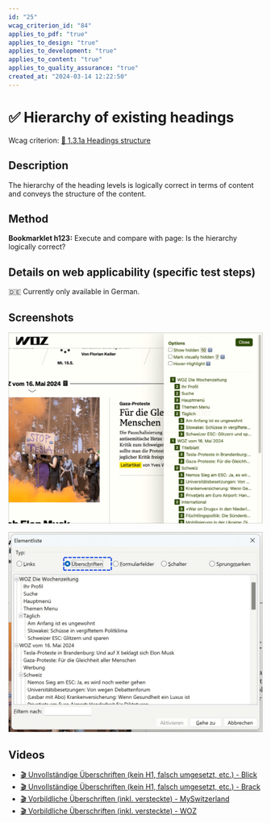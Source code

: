 ```yaml
---
id: "25"
wcag_criterion_id: "84"
applies_to_pdf: "true"
applies_to_design: "true"
applies_to_development: "true"
applies_to_content: "true"
applies_to_quality_assurance: "true"
created_at: "2024-03-14 12:22:50"
---
```


# ✅ Hierarchy of existing headings

Wcag criterion: [📜 1.3.1a Headings structure](..)

## Description

The hierarchy of the heading levels is logically correct in terms of content and conveys the structure of the content.

## Method

**Bookmarklet h123:** Execute and compare with page: Is the hierarchy logically correct?

## Details on web applicability (specific test steps)

🇩🇪 Currently only available in German.

## Screenshots

![Sehr detaillierte Überschriften-Hierarchie auf WOZ in h123](images/sehr-detaillierte-berschriften-hierarchie-auf-woz.png)

![Dieselbe Hierarchie in NVDA](images/dieselbe-hierarchie-in-nvda.png)

## Videos

- [🎬 Unvollständige Überschriften (kein H1, falsch umgesetzt, etc.) - Blick](/videos/unvollstandige-uberschriften-kein-h1-falsch-umgesetzt-etc-blick)
- [🎬 Unvollständige Überschriften (kein H1, falsch umgesetzt, etc.) - Brack](/videos/unvollstandige-uberschriften-kein-h1-falsch-umgesetzt-etc-brack)
- [🎬 Vorbildliche Überschriften (inkl. versteckte) - MySwitzerland](/videos/vorbildliche-uberschriften-inkl-versteckte-myswitzerland)
- [🎬 Vorbildliche Überschriften (inkl. versteckte) - WOZ](/videos/vorbildliche-uberschriften-inkl-versteckte-woz)